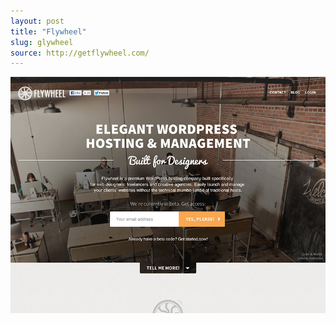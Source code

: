 ```yaml
---
layout: post
title: "Flywheel"
slug: glywheel
source: http://getflywheel.com/
---
```


<img src="/screenshots/flywheel.jpg">
